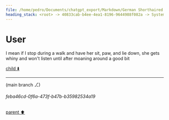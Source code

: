 ```yaml
---
file: /home/pedro/Documents/chatgpt_export/Markdown/German Shorthaired Pointer Overview.md
heading_stack: <root> -> 40833cab-b4ee-4ea1-8196-9644988f082a -> System -> b26f7d2f-1eaa-4ae1-9c32-2d20377e75ae -> System -> aaa27954-d44f-4fe9-935e-92062b4cfc97 -> User -> dee57bea-b85e-4835-91a2-48d2ea795901 -> Assistant -> Physical Characteristics: -> Temperament: -> Health: -> Care and Maintenance: -> Versatility: -> aaa2ff3c-99d4-4113-bfc9-1011e90cdea2 -> User -> fed09bc5-68a5-4fbe-bec1-2e712263777a -> Assistant -> aaa2e5fc-700c-41de-b0b4-fe65d1c02b2c -> User
---
```

# User

I mean if I stop during a walk and have her sit, paw, and lie down, she gets whiny and won't listen until after moaning around a good bit

[child ⬇️](#feba46cd-0f6a-473f-b47b-b35982534a19)

---

(main branch ⎇)
###### feba46cd-0f6a-473f-b47b-b35982534a19
[parent ⬆️](#aaa2e5fc-700c-41de-b0b4-fe65d1c02b2c)
